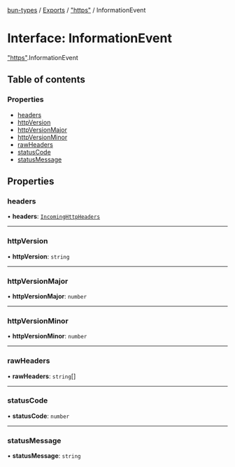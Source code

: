 [bun-types](https://oven-sh.github.io/bun-types/README.md) / [Exports](https://oven-sh.github.io/bun-types/modules.md) / ["https"](https://oven-sh.github.io/bun-types/modules/https_.md) / InformationEvent

# Interface: InformationEvent

["https"](https://oven-sh.github.io/bun-types/modules/https_.md).InformationEvent

## Table of contents

### Properties

- [headers](https://oven-sh.github.io/bun-types/interfaces/https_.InformationEvent.md#headers)
- [httpVersion](https://oven-sh.github.io/bun-types/interfaces/https_.InformationEvent.md#httpversion)
- [httpVersionMajor](https://oven-sh.github.io/bun-types/interfaces/https_.InformationEvent.md#httpversionmajor)
- [httpVersionMinor](https://oven-sh.github.io/bun-types/interfaces/https_.InformationEvent.md#httpversionminor)
- [rawHeaders](https://oven-sh.github.io/bun-types/interfaces/https_.InformationEvent.md#rawheaders)
- [statusCode](https://oven-sh.github.io/bun-types/interfaces/https_.InformationEvent.md#statuscode)
- [statusMessage](https://oven-sh.github.io/bun-types/interfaces/https_.InformationEvent.md#statusmessage)

## Properties

### headers

• **headers**: [`IncomingHttpHeaders`](https://oven-sh.github.io/bun-types/interfaces/http_.IncomingHttpHeaders.md)

___

### httpVersion

• **httpVersion**: `string`

___

### httpVersionMajor

• **httpVersionMajor**: `number`

___

### httpVersionMinor

• **httpVersionMinor**: `number`

___

### rawHeaders

• **rawHeaders**: `string`[]

___

### statusCode

• **statusCode**: `number`

___

### statusMessage

• **statusMessage**: `string`
